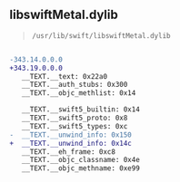 ## libswiftMetal.dylib

> `/usr/lib/swift/libswiftMetal.dylib`

```diff

-343.14.0.0.0
+343.19.0.0.0
   __TEXT.__text: 0x22a0
   __TEXT.__auth_stubs: 0x300
   __TEXT.__objc_methlist: 0x14

   __TEXT.__swift5_builtin: 0x14
   __TEXT.__swift5_proto: 0x8
   __TEXT.__swift5_types: 0xc
-  __TEXT.__unwind_info: 0x150
+  __TEXT.__unwind_info: 0x14c
   __TEXT.__eh_frame: 0xc8
   __TEXT.__objc_classname: 0x4e
   __TEXT.__objc_methname: 0xe99

```
